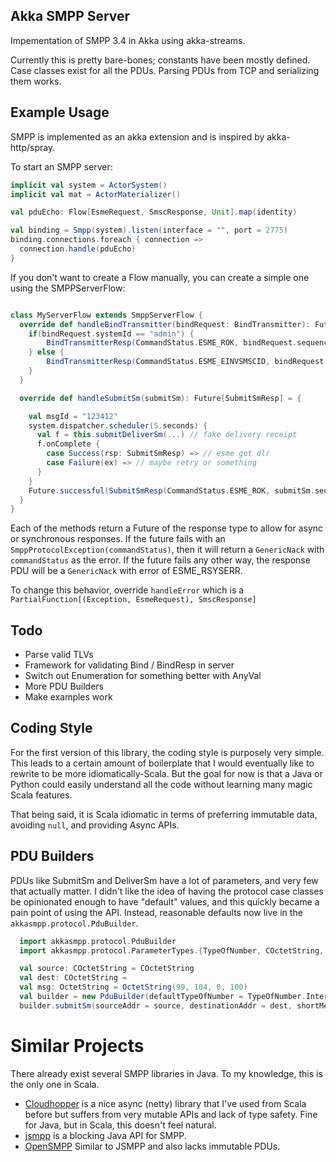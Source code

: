 ## Akka SMPP Server
Impementation of SMPP 3.4 in Akka using akka-streams.

Currently this is pretty bare-bones; constants have been mostly defined.
Case classes exist for all the PDUs. Parsing PDUs from TCP and
serializing them works.

## Example Usage

SMPP is implemented as an akka extension and is inspired by akka-http/spray.

To start an SMPP server:

```scala
implicit val system = ActorSystem()
implicit val mat = ActorMaterializer()

val pduEcho: Flow[EsmeRequest, SmscResponse, Unit].map(identity)

val binding = Smpp(system).listen(interface = "", port = 2775)
binding.connections.foreach { connection =>
  connection.handle(pduEcho)
}
```

If you don't want to create a Flow manually, you can create a simple one
using the SMPPServerFlow:

```scala

class MyServerFlow extends SmppServerFlow {
  override def handleBindTransmitter(bindRequest: BindTransmitter): Future[BindTransmitterResp] = future {
    if(bindRequest.systemId == "admin") {
        BindTransmitterResp(CommandStatus.ESME_ROK, bindRequest.sequenceNumber, None, None)
    } else {
        BindTransmitterResp(CommandStatus.ESME_EINVSMSCID, bindRequest.sequenceNumber, None, None)
    }
  }

  override def handleSubmitSm(submitSm): Future[SubmitSmResp] = {

    val msgId = "123412"
    system.dispatcher.scheduler(5.seconds) {
      val f = this.submitDeliverSm(...) // fake delivery receipt
      f.onComplete {
        case Success(rsp: SubmitSmResp) => // esme got dlr
        case Failure(ex) => // maybe retry or something
      }
    }
    Future.successful(SubmitSmResp(CommandStatus.ESME_ROK, submitSm.sequenceNumber, Some(msgId))
  }
}

```

Each of the methods return a Future of the response type to allow for async or synchronous
responses. If the future fails with an `SmppProtocolException(commandStatus)`, then it
will return a `GenericNack` with `commandStatus` as the error. If the future fails any other way,
the response PDU will be a `GenericNack` with error of ESME_RSYSERR.

To change this behavior, override `handleError` which is a `PartialFunction[(Exception, EsmeRequest), SmscResponse]`


## Todo
- Parse valid TLVs
- Framework for validating Bind / BindResp in server
- Switch out Enumeration for something better with AnyVal
- More PDU Builders
- Make examples work

## Coding Style

For the first version of this library, the coding style is purposely very simple.
This leads to a certain amount of boilerplate that I would eventually like to rewrite
to be more idiomatically-Scala. But the goal for now is that a Java or Python could
easily understand all the code without learning many magic Scala features.

That being said, it is Scala idiomatic in terms of preferring immutable data, avoiding `null`, and
providing Async APIs.

## PDU Builders

PDUs like SubmitSm and DeliverSm have a lot of parameters, and very few that actually matter. I didn't like
the idea of having the protocol case classes be opinionated enough to have "default" values, and this quickly
became a pain point of using the API. Instead, reasonable defaults now live in the `akkasmpp.protocol.PduBuilder`.

```scala
  import akkasmpp.protocol.PduBuilder
  import akkasmpp.protocol.ParameterTypes.{TypeOfNumber, COctetString, OctetString}

  val source: COctetString = COctetString
  val dest: COctetString =
  val msg: OctetString = OctetString(99, 104, 0, 100)
  val builder = new PduBuilder(defaultTypeOfNumber = TypeOfNumber.International) // override any defaults you want in here with by-name parameters
  builder.submitSm(sourceAddr = source, destinationAddr = dest, shortMessage = msg) // also lets you override anything
```

# Similar Projects
There already exist several SMPP libraries in Java. To my knowledge, this is the only one in Scala.

- [Cloudhopper](https://github.com/twitter/cloudhopper-smpp) is a nice async (netty) library that I've used from Scala before
  but suffers from very mutable APIs and lack of type safety. Fine for Java, but in Scala, this doesn't feel natural.
- [jsmpp](https://github.com/uudashr/jsmpp) is a blocking Java API for SMPP.
- [OpenSMPP](https://github.com/OpenSmpp/opensmpp) Similar to JSMPP and also lacks immutable PDUs.
